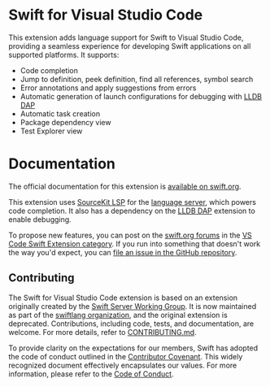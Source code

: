 # Swift for Visual Studio Code

This extension adds language support for Swift to Visual Studio Code, providing a seamless experience for developing Swift applications on all supported platforms. It supports:

* Code completion
* Jump to definition, peek definition, find all references, symbol search
* Error annotations and apply suggestions from errors
* Automatic generation of launch configurations for debugging with [LLDB DAP](https://marketplace.visualstudio.com/items?itemName=llvm-vs-code-extensions.lldb-dap)
* Automatic task creation
* Package dependency view
* Test Explorer view

# Documentation

The official documentation for this extension is [available on swift.org](https://docs.swift.org/vscode/documentation/userdocs).

This extension uses [SourceKit LSP](https://github.com/apple/sourcekit-lsp) for the [language server](https://microsoft.github.io/language-server-protocol/overviews/lsp/overview/), which powers code completion. It also has a dependency on the [LLDB DAP](https://marketplace.visualstudio.com/items?itemName=llvm-vs-code-extensions.lldb-dap) extension to enable debugging.

To propose new features, you can post on the [swift.org forums](https://forums.swift.org) in the [VS Code Swift Extension category](https://forums.swift.org/c/related-projects/vscode-swift-extension/). If you run into something that doesn't work the way you'd expect, you can [file an issue in the GitHub repository](https://github.com/swiftlang/vscode-swift/issues/new).

## Contributing

The Swift for Visual Studio Code extension is based on an extension originally created by the [Swift Server Working Group](https://www.swift.org/sswg/). It is now maintained as part of the [swiftlang organization](https://github.com/swiftlang/), and the original extension is deprecated. Contributions, including code, tests, and documentation, are welcome. For more details, refer to [CONTRIBUTING.md](CONTRIBUTING.md).

To provide clarity on the expectations for our members, Swift has adopted the code of conduct outlined in the [Contributor Covenant](https://www.contributor-covenant.org). This widely recognized document effectively encapsulates our values. For more information, please refer to the [Code of Conduct](https://swift.org/code-of-conduct/).
